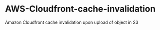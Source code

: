 # AWS-Cloudfront-cache-invalidation
Amazon Cloudfront cache invalidation upon upload of object in S3
